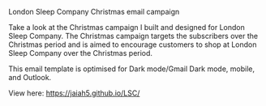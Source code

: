 London Sleep Company Christmas email campaign

Take a look at the Christmas campaign I built and designed for London Sleep Company. The Christmas campaign targets the subscribers over the Christmas period and is aimed to encourage customers to shop at London Sleep Company over the Christmas period.

This email template is optimised for Dark mode/Gmail Dark mode, mobile, and Outlook.

View here: https://jaiah5.github.io/LSC/
